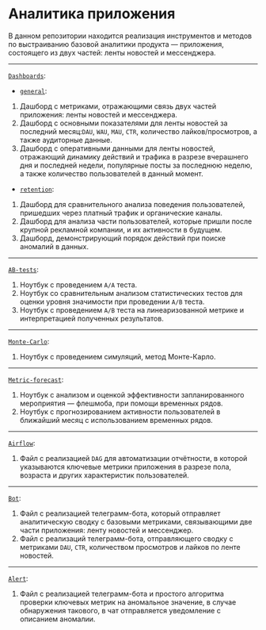 # Аналитика приложения
В данном репозитории находится реализация инструментов и методов по выстраиванию базовой аналитики продукта — приложения, состоящего из двух частей: ленты новостей и мессенджера.

----
[`Dashboards`](https://github.com/molivka/analytics/tree/main/Dashboards):
- [`general`](https://github.com/molivka/analytics/tree/main/Dashboards/general):
1. Дашборд с метриками, отражающими связь двух частей приложения: ленты новостей и мессенджера.
2. Дашборд с основными показателями для ленты новостей за последний месяц:`DAU`, `WAU`, `MAU`, `CTR`, количество лайков/просмотров, а также аудиторные данные.
3. Дашборд с оперативными данными для ленты новостей, отражающий динамику действий и трафика в разрезе вчерашнего дня и последней недели, популярные посты за последнюю неделю, а также количество пользователей в данный момент.
- [`retention`](https://github.com/molivka/analytics/tree/main/Dashboards/retention):
1. Дашборд для сравнительного анализа поведения пользователей, пришедших через платный трафик и органические каналы.
2. Дашборд для анализа части пользователей, которые пришли после крупной рекламной компании, и их активности в будущем.
3. Дашборд, демонстрирующий порядок действий при поиске аномалий в данных.
----
[`AB-tests`](https://github.com/molivka/analytics/tree/main/AB-tests):
1. Ноутбук с проведением `А/А` теста.
2. Ноутбук со сравнительным анализом статистических тестов для оценки уровня значимости при проведении `A/B` теста.
3. Ноутбук с проведением `A/B` теста на линеаризованной метрике и интерпретацией полученных результатов.
----
[`Monte-Carlo`](https://github.com/molivka/analytics/tree/main/Monte-Carlo): 
1. Ноутбук с проведением симуляций, метод Монте-Карло.
----
[`Metric-forecast`](https://github.com/molivka/analytics/tree/main/Metric-forecast):
1. Ноутбук с анализом и оценкой эффективности запланированного мероприятия — флешмоба, при помощи временных рядов.
2. Ноутбук с прогнозированием активности пользователей в ближайший месяц с использованием временных рядов.
----
[`Airflow`](https://github.com/molivka/analytics/tree/main/Airflow):
1. Файл с реализацией `DAG` для автоматизации отчётности, в которой указываются ключевые метрики приложения в разрезе пола, возраста и других характеристик пользователей.
----
[`Bot`](https://github.com/molivka/analytics/tree/main/Bot):
1. Файл с реализацией телеграмм-бота, который отправляет аналитическую сводку с базовыми метриками, связывающими две части приложения: ленту новостей и мессенджер.
2. Файл с реализаций телеграмм-бота, отправляющего сводку с метриками `DAU`, `CTR`, количеством просмотров и лайков по ленте новостей.
----
[`Alert`](https://github.com/molivka/app-analytics/tree/main/Alert):
1. Файл с реализацией телеграмм-бота и простого алгоритма проверки ключевых метрик на аномальное значение, в случае обнаружения такового, в чат отправляется уведомление с описанием аномалии.
